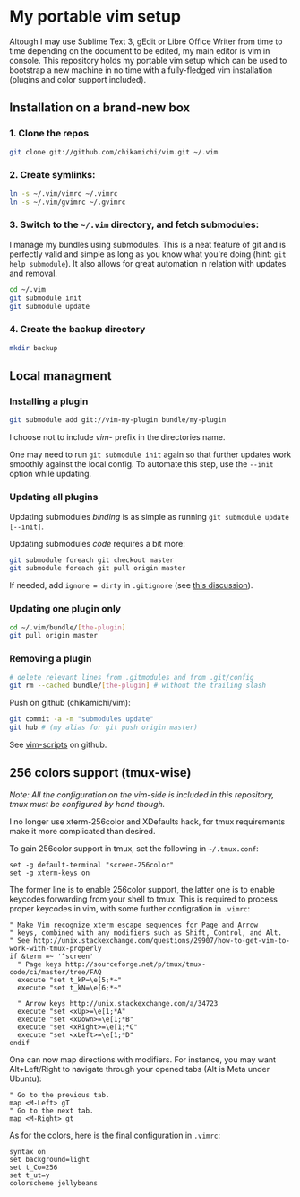 My portable vim setup
=====================

Altough I may use Sublime Text 3, gEdit or Libre Office Writer from time to time depending on the document to be edited, my main editor is vim in console. This repository holds my portable vim setup which can be used to bootstrap a new machine in no time with a fully-fledged vim installation (plugins and color support included).

Installation on a brand-new box
-------------------------------

### 1. Clone the repos

``` bash
git clone git://github.com/chikamichi/vim.git ~/.vim
```

### 2. Create symlinks:

``` bash
ln -s ~/.vim/vimrc ~/.vimrc
ln -s ~/.vim/gvimrc ~/.gvimrc
```

### 3. Switch to the `~/.vim` directory, and fetch submodules:

I manage my bundles using submodules. This is a neat feature of git and is perfectly valid and simple as long as you know what you're doing (hint: `git help submodule`). It also allows for great automation in relation with updates and removal.

``` bash
cd ~/.vim
git submodule init
git submodule update
```

### 4. Create the backup directory

``` bash
mkdir backup
```

Local managment
---------------

### Installing a plugin

``` bash
git submodule add git://vim-my-plugin bundle/my-plugin
```

I choose not to include *vim-* prefix in the directories name.

One may need to run `git submodule init` again so that further updates work smoothly against the local config. To automate this step, use the `--init` option while updating.

### Updating all plugins

Updating submodules *binding* is as simple as running `git submodule update [--init]`.

Updating submodules *code* requires a bit more:

``` bash
git submodule foreach git checkout master
git submodule foreach git pull origin master
```

If needed, add `ignore = dirty` in `.gitignore` (see [this discussion](http://www.nils-haldenwang.de/frameworks-and-tools/git/how-to-ignore-changes-in-git-submodules)).

### Updating one plugin only

``` bash
cd ~/.vim/bundle/[the-plugin]
git pull origin master
```

### Removing a plugin

``` bash
# delete relevant lines from .gitmodules and from .git/config
git rm --cached bundle/[the-plugin] # without the trailing slash
```

Push on github (chikamichi/vim):

``` bash
git commit -a -m "submodules update"
git hub # (my alias for git push origin master)
```

See [vim-scripts](https://github.com/vim-scripts/) on github.

256 colors support (tmux-wise)
------------------------------

*Note: All the configuration on the vim-side is included in this repository, tmux must be configured by hand though.*

I no longer use xterm-256color and XDefaults hack, for tmux requirements make it more complicated than desired.

To gain 256color support in tmux, set the following in `~/.tmux.conf`:

```
set -g default-terminal "screen-256color"
set -g xterm-keys on
```

The former line is to enable 256color support, the latter one is to enable keycodes forwarding from your shell to tmux. This is required to process proper keycodes in vim, with some further configration in `.vimrc`:

``` vi
" Make Vim recognize xterm escape sequences for Page and Arrow
" keys, combined with any modifiers such as Shift, Control, and Alt.
" See http://unix.stackexchange.com/questions/29907/how-to-get-vim-to-work-with-tmux-properly
if &term =~ '^screen'
  " Page keys http://sourceforge.net/p/tmux/tmux-code/ci/master/tree/FAQ
  execute "set t_kP=\e[5;*~"
  execute "set t_kN=\e[6;*~"

  " Arrow keys http://unix.stackexchange.com/a/34723
  execute "set <xUp>=\e[1;*A"
  execute "set <xDown>=\e[1;*B"
  execute "set <xRight>=\e[1;*C"
  execute "set <xLeft>=\e[1;*D"
endif
```

One can now map directions with modifiers. For instance, you may want Alt+Left/Right to navigate through your opened tabs (Alt is Meta under Ubuntu):

``` vi
" Go to the previous tab.
map <M-Left> gT
" Go to the next tab.
map <M-Right> gt
```

As for the colors, here is the final configuration in `.vimrc`:

``` vi
syntax on
set background=light
set t_Co=256
set t_ut=y
colorscheme jellybeans
```

